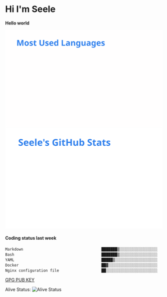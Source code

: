 <h1>Hi I'm Seele</h1>

<b>Hello world</b>

<img src='/assets/top-langs.svg' alt="Seele's github langs"> <img src='/assets/stats.svg' alt="Seele's github stats" >

<h4>Coding status last week </h4>

<!--START_SECTION:waka-->

```txt
Markdown                                   ███████▒░░░░░░░░░░░░░░░░░   29.81 %
Bash                                       ███████▒░░░░░░░░░░░░░░░░░   29.04 %
YAML                                       █████▒░░░░░░░░░░░░░░░░░░░   21.55 %
Docker                                     ██▓░░░░░░░░░░░░░░░░░░░░░░   10.81 %
Nginx configuration file                   ██░░░░░░░░░░░░░░░░░░░░░░░   07.41 %
```

<!--END_SECTION:waka-->

[GPG PUB KEY](https://keys.openpgp.org/vks/v1/by-fingerprint/3FCE91BF5B9666B55B67213C4C57B7824A5B6680)

Alive Status: ![Alive Status](https://hc.dvd.moe/badge/60bc779b-9835-415f-9cb9-15fd9d/ZsLaAAbE.svg)
